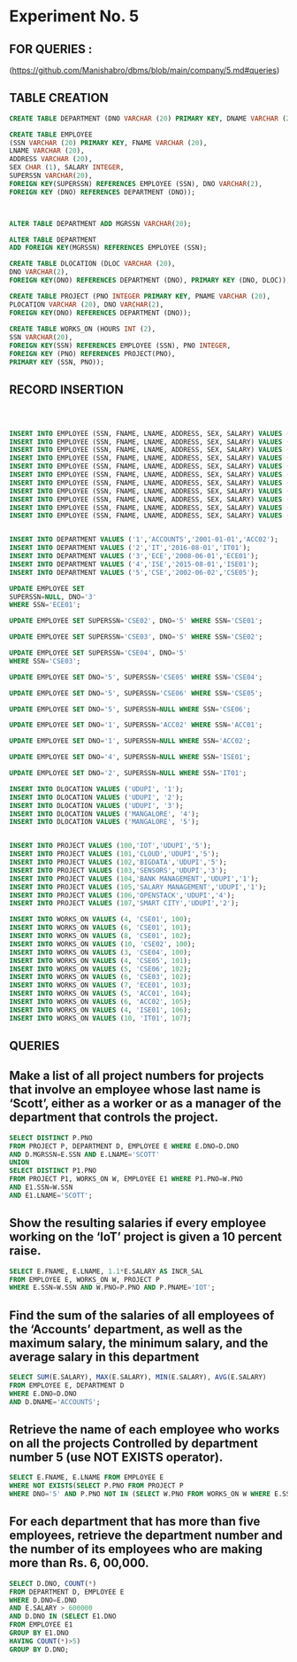 # Experiment No. 5

## FOR QUERIES :
(https://github.com/Manishabro/dbms/blob/main/company/5.md#queries)


## TABLE CREATION 

```sql
CREATE TABLE DEPARTMENT (DNO VARCHAR (20) PRIMARY KEY, DNAME VARCHAR (20), MGRSTARTDATE DATE);

CREATE TABLE EMPLOYEE
(SSN VARCHAR (20) PRIMARY KEY, FNAME VARCHAR (20),
LNAME VARCHAR (20),
ADDRESS VARCHAR (20),
SEX CHAR (1), SALARY INTEGER,
SUPERSSN VARCHAR(20),
FOREIGN KEY(SUPERSSN) REFERENCES EMPLOYEE (SSN), DNO VARCHAR(2),
FOREIGN KEY (DNO) REFERENCES DEPARTMENT (DNO));



ALTER TABLE DEPARTMENT ADD MGRSSN VARCHAR(20);

ALTER TABLE DEPARTMENT
ADD FOREIGN KEY(MGRSSN) REFERENCES EMPLOYEE (SSN);

CREATE TABLE DLOCATION (DLOC VARCHAR (20),
DNO VARCHAR(2),
FOREIGN KEY(DNO) REFERENCES DEPARTMENT (DNO), PRIMARY KEY (DNO, DLOC));

CREATE TABLE PROJECT (PNO INTEGER PRIMARY KEY, PNAME VARCHAR (20),
PLOCATION VARCHAR (20), DNO VARCHAR(2),
FOREIGN KEY(DNO) REFERENCES DEPARTMENT (DNO));
 
CREATE TABLE WORKS_ON (HOURS INT (2),
SSN VARCHAR(20),
FOREIGN KEY(SSN) REFERENCES EMPLOYEE (SSN), PNO INTEGER,
FOREIGN KEY (PNO) REFERENCES PROJECT(PNO),
PRIMARY KEY (SSN, PNO));


```

##  RECORD INSERTION 

```sql



INSERT INTO EMPLOYEE (SSN, FNAME, LNAME, ADDRESS, SEX, SALARY) VALUES ('ECE01','VIGNESH','SCOTT','UDUPI','M', 450000);
INSERT INTO EMPLOYEE (SSN, FNAME, LNAME, ADDRESS, SEX, SALARY) VALUES ('CSE01','JAMES','SMITH','UDUPI','M', 500000);
INSERT INTO EMPLOYEE (SSN, FNAME, LNAME, ADDRESS, SEX, SALARY) VALUES ('CSE02','SHASHANK','POOJARY','UDUPI','M', 700000);
INSERT INTO EMPLOYEE (SSN, FNAME, LNAME, ADDRESS, SEX, SALARY) VALUES ('CSE03','TIM','SCOTT','MYSORE','M', 500000);
INSERT INTO EMPLOYEE (SSN, FNAME, LNAME, ADDRESS, SEX, SALARY) VALUES ('CSE04','PAVAN','HEGDE','MANGALORE','M', 650000);
INSERT INTO EMPLOYEE (SSN, FNAME, LNAME, ADDRESS, SEX, SALARY) VALUES ('CSE05','GIRISH','MALYA','MYSORE','M', 450000);
INSERT INTO EMPLOYEE (SSN, FNAME, LNAME, ADDRESS, SEX, SALARY) VALUES ('CSE06','NEHA','SN','UDUPI','F', 800000);
INSERT INTO EMPLOYEE (SSN, FNAME, LNAME, ADDRESS, SEX, SALARY) VALUES ('ACC01','AHANA','K','MANGALORE','F', 350000);
INSERT INTO EMPLOYEE (SSN, FNAME, LNAME, ADDRESS, SEX, SALARY) VALUES ('ACC02','RAHUL','KUMAR','MANGALORE','M', 300000);
INSERT INTO EMPLOYEE (SSN, FNAME, LNAME, ADDRESS, SEX, SALARY) VALUES ('ISE01','VEENA','M','MYSORE','M', 600000);
INSERT INTO EMPLOYEE (SSN, FNAME, LNAME, ADDRESS, SEX, SALARY) VALUES ('IT01','NAGESH','HR','UDUPI','M', 500000);


INSERT INTO DEPARTMENT VALUES ('1','ACCOUNTS','2001-01-01','ACC02');
INSERT INTO DEPARTMENT VALUES ('2','IT','2016-08-01','IT01');
INSERT INTO DEPARTMENT VALUES ('3','ECE','2008-06-01','ECE01');
INSERT INTO DEPARTMENT VALUES ('4','ISE','2015-08-01','ISE01');
INSERT INTO DEPARTMENT VALUES ('5','CSE','2002-06-02','CSE05');

UPDATE EMPLOYEE SET
SUPERSSN=NULL, DNO='3'
WHERE SSN='ECE01';

UPDATE EMPLOYEE SET SUPERSSN='CSE02', DNO='5' WHERE SSN='CSE01';

UPDATE EMPLOYEE SET SUPERSSN='CSE03', DNO='5' WHERE SSN='CSE02';

UPDATE EMPLOYEE SET SUPERSSN='CSE04', DNO='5'
WHERE SSN='CSE03';

UPDATE EMPLOYEE SET DNO='5', SUPERSSN='CSE05' WHERE SSN='CSE04';

UPDATE EMPLOYEE SET DNO='5', SUPERSSN='CSE06' WHERE SSN='CSE05';

UPDATE EMPLOYEE SET DNO='5', SUPERSSN=NULL WHERE SSN='CSE06';

UPDATE EMPLOYEE SET DNO='1', SUPERSSN='ACC02' WHERE SSN='ACC01';

UPDATE EMPLOYEE SET DNO='1', SUPERSSN=NULL WHERE SSN='ACC02';

UPDATE EMPLOYEE SET DNO='4', SUPERSSN=NULL WHERE SSN='ISE01';

UPDATE EMPLOYEE SET DNO='2', SUPERSSN=NULL WHERE SSN='IT01';

INSERT INTO DLOCATION VALUES ('UDUPI', '1'); 
INSERT INTO DLOCATION VALUES ('UDUPI', '2'); 
INSERT INTO DLOCATION VALUES ('UDUPI', '3'); 
INSERT INTO DLOCATION VALUES ('MANGALORE', '4'); 
INSERT INTO DLOCATION VALUES ('MANGALORE', '5');


INSERT INTO PROJECT VALUES (100,'IOT','UDUPI','5'); 
INSERT INTO PROJECT VALUES (101,'CLOUD','UDUPI','5');
INSERT INTO PROJECT VALUES (102,'BIGDATA','UDUPI','5'); 
INSERT INTO PROJECT VALUES (103,'SENSORS','UDUPI','3');
INSERT INTO PROJECT VALUES (104,'BANK MANAGEMENT','UDUPI','1');
INSERT INTO PROJECT VALUES (105,'SALARY MANAGEMENT','UDUPI','1'); 
INSERT INTO PROJECT VALUES (106,'OPENSTACK','UDUPI','4');
INSERT INTO PROJECT VALUES (107,'SMART CITY','UDUPI','2');

INSERT INTO WORKS_ON VALUES (4, 'CSE01', 100); 
INSERT INTO WORKS_ON VALUES (6, 'CSE01', 101); 
INSERT INTO WORKS_ON VALUES (8, 'CSE01', 102); 
INSERT INTO WORKS_ON VALUES (10, 'CSE02', 100);
INSERT INTO WORKS_ON VALUES (3, 'CSE04', 100);
INSERT INTO WORKS_ON VALUES (4, 'CSE05', 101);
INSERT INTO WORKS_ON VALUES (5, 'CSE06', 102); 
INSERT INTO WORKS_ON VALUES (6, 'CSE03', 102); 
INSERT INTO WORKS_ON VALUES (7, 'ECE01', 103);
INSERT INTO WORKS_ON VALUES (5, 'ACC01', 104);
INSERT INTO WORKS_ON VALUES (6, 'ACC02', 105); 
INSERT INTO WORKS_ON VALUES (4, 'ISE01', 106);
INSERT INTO WORKS_ON VALUES (10, 'IT01', 107);

```

## QUERIES




## Make a list of all project numbers for projects that involve an employee whose last name is ‘Scott’, either as a worker or as a manager of the department that controls the project.
   
```sql
SELECT DISTINCT P.PNO
FROM PROJECT P, DEPARTMENT D, EMPLOYEE E WHERE E.DNO=D.DNO
AND D.MGRSSN=E.SSN AND E.LNAME='SCOTT'
UNION
SELECT DISTINCT P1.PNO
FROM PROJECT P1, WORKS_ON W, EMPLOYEE E1 WHERE P1.PNO=W.PNO
AND E1.SSN=W.SSN
AND E1.LNAME='SCOTT';


```

## Show the resulting salaries if every employee working on the ‘IoT’ project is given a 10 percent raise.
   
```sql
SELECT E.FNAME, E.LNAME, 1.1*E.SALARY AS INCR_SAL
FROM EMPLOYEE E, WORKS_ON W, PROJECT P
WHERE E.SSN=W.SSN AND W.PNO=P.PNO AND P.PNAME='IOT';


```

## Find the sum of the salaries of all employees of the ‘Accounts’ department, as well as the maximum salary, the minimum salary, and the average salary in this department
   
```sql
SELECT SUM(E.SALARY), MAX(E.SALARY), MIN(E.SALARY), AVG(E.SALARY)
FROM EMPLOYEE E, DEPARTMENT D
WHERE E.DNO=D.DNO
AND D.DNAME='ACCOUNTS';

```

## Retrieve the name of each employee who works on all the projects Controlled by department number 5 (use NOT EXISTS operator).


```sql
SELECT E.FNAME, E.LNAME FROM EMPLOYEE E
WHERE NOT EXISTS(SELECT P.PNO FROM PROJECT P
WHERE DNO='5' AND P.PNO NOT IN (SELECT W.PNO FROM WORKS_ON W WHERE E.SSN=W.SSN));
```

## For each department that has more than five employees, retrieve the department number and the number of its employees who are making more than Rs. 6, 00,000.
   
```sql
SELECT D.DNO, COUNT(*)
FROM DEPARTMENT D, EMPLOYEE E
WHERE D.DNO=E.DNO
AND E.SALARY > 600000
AND D.DNO IN (SELECT E1.DNO
FROM EMPLOYEE E1
GROUP BY E1.DNO
HAVING COUNT(*)>5)
GROUP BY D.DNO;
```
